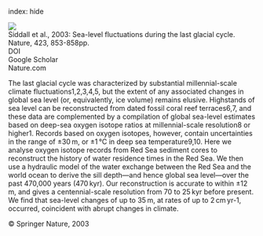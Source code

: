 index: hide

<div class="Citation">
    <div class="Citation-thumb CitationThumb-linked"  data-href="https://doi.org/10.1038/nature01690">
      <img src="https://static.claimspace.cloud/climate-study-static/refs/thumbs/5/Siddall_et_al_2003-thumb.png" />
    </div>

  <div class="Citation-body">
    <div class="Citation-text">Siddall et al., 2003: Sea-level fluctuations during the last glacial cycle. <span class="Article-journal">Nature, </span><span class="Article-volume">423, </span>853-858pp.</div>
    <div class="Citation-links">
      <div class="CitationLink" data-href="https://doi.org/10.1038/nature01690">
        <div class="CitationLink-icon CitationLink-Doi"></div>
        <div class="CitationLink-text">DOI</div>
      </div>
      <div class="CitationLink" data-href="https://scholar.google.com/scholar?q=10.1038/nature01690">
        <div class="CitationLink-icon CitationLink-Scholar"></div>
        <div class="CitationLink-text">Google Scholar</div>
      </div>
      <div class="CitationLink" data-href="http://www.nature.com/nature/journal/v423/n6942/suppinfo/nature01690_S1.html">
        <div class="CitationLink-icon CitationLink-Publisher"></div>
        <div class="CitationLink-text">Nature.com</div>
      </div>
    </div>
  </div>
</div>

The last glacial cycle was characterized by substantial millennial-scale climate fluctuations1,2,3,4,5, but the extent of any associated changes in global sea level (or, equivalently, ice volume) remains elusive. Highstands of sea level can be reconstructed from dated fossil coral reef terraces6,7, and these data are complemented by a compilation of global sea-level estimates based on deep-sea oxygen isotope ratios at millennial-scale resolution8 or higher1. Records based on oxygen isotopes, however, contain uncertainties in the range of ±30 m, or ±1 °C in deep sea temperature9,10. Here we analyse oxygen isotope records from Red Sea sediment cores to reconstruct the history of water residence times in the Red Sea. We then use a hydraulic model of the water exchange between the Red Sea and the world ocean to derive the sill depth—and hence global sea level—over the past 470,000 years (470 kyr). Our reconstruction is accurate to within ±12 m, and gives a centennial-scale resolution from 70 to 25 kyr before present. We find that sea-level changes of up to 35 m, at rates of up to 2 cm yr-1, occurred, coincident with abrupt changes in climate.

<div class="Citation-copy">
&copy; Springer Nature, 2003
</div>